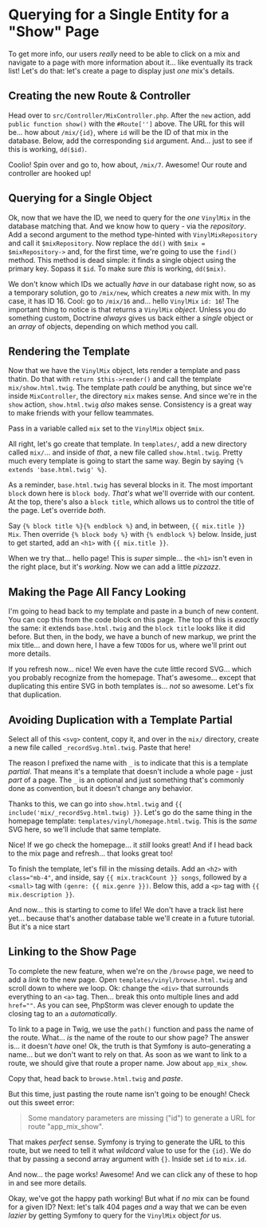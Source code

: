 # Querying for a Single Entity for a "Show" Page

To get more info, our users *really* need to be able to click on a mix and navigate
to a page with more information about it... like eventually its track list! Let's
do that: let's create a page to display just *one* mix's details.

## Creating the new Route & Controller

Head over to `src/Controller/MixController.php`. After the `new` action, add
`public function show()` with the `#Route['']` above. The URL for this will be...
how about `/mix/{id}`, where `id` will be the ID of that mix in the database. Below,
add the corresponding `$id` argument. And... just to see if this is working,
`dd($id)`.

Coolio! Spin over and go to, how about, `/mix/7`. Awesome! Our route and controller
are hooked up!

## Querying for a Single Object

Ok, now that we have the ID, we need to query for the *one* `VinylMix` in the
database matching that. And we know how to query - via the *repository*. Add a
second argument to the method type-hinted with `VinylMixRepository` and call it
`$mixRepository`. Now replace the `dd()` with `$mix = $mixRepository->` and, for
the first time, we're going to use the `find()` method. This method is dead simple:
it finds a single object using the primary key. Sopass it `$id`. To make sure *this*
is working, `dd($mix)`.

We don't know which IDs we actually *have* in our database right now, so as a
temporary solution, go to `/mix/new`, which creates a *new* mix with. In my
case, it has ID 16. Cool: go to `/mix/16` and... hello `VinylMix` `id: 16`!
The important thing to notice is that returns a `VinylMix` *object*. Unless you
do something custom, Doctrine *always* gives us back either a *single* object
or an *array* of objects, depending on which method you call.

## Rendering the Template

Now that we have the `VinylMix` object, lets render a template and pass thatin.
Do that with `return $this->render()` and call the template `mix/show.html.twig`.
The template path *could* be anything, but since we're inside `MixController`,
the directory `mix` makes sense. And since we're in the `show` action,
`show.html.twig` *also* makes sense. Consistency is a great way to make friends
with your fellow teammates.

Pass in a variable called `mix` set to the `VinylMix` object `$mix`.

All right, let's go create that template. In `templates/`, add a new directory
called `mix/`... and inside of *that*, a new file called `show.html.twig`. Pretty
much every template is going to start the same way. Begin by saying
`{% extends 'base.html.twig' %}`.

As a reminder, `base.html.twig` has several blocks in it. The most important `block`
down here is `block body`. *That's* what we'll override with our content. At the top,
there's also a `block title`, which allows us to control the title of the page. Let's
override *both*.

Say `{% block title %}{% endblock %}` and, in between, `{{ mix.title }} Mix`.
Then override `{% block body %}` with `{% endblock %}` below. Inside, just
to get started, add an `<h1>` with `{{ mix.title }}`.

When we try that... hello page! This is *super* simple... the `<h1>` isn't even in
the right place, but it's *working*. Now we can add a little *pizzazz*.

## Making the Page All Fancy Looking

I'm going to head back to my template and paste in a bunch of new content. You can
cop this from the code block on this page. The top of this is *exactly* the same:
it extends `base.html.twig` and the `block title` looks like it did before. But
then, in the body, we have a bunch of new markup, we print the mix title... and
down here, I have a few `TODO`s for us, where we'll print out more details.

If you refresh now... nice! We even have the cute little record SVG... which you
probably recognize from the homepage. That's awesome... except that duplicating
this entire SVG in both templates is... *not* so awesome. Let's fix that duplication.

## Avoiding Duplication with a Template Partial

Select all of this `<svg>` content, copy it, and over in the `mix/` directory, create
a new file called `_recordSvg.html.twig`. Paste that here!

The reason I prefixed the name with `_` is to indicate that this is a template
*partial*. That means it's a template that doesn't include a whole page - just *part*
of a page. The `_` is an optional and just something that's commonly done as
convention, but it doesn't change any behavior.

Thanks to this, we can go into `show.html.twig` and
`{{ include('mix/_recordSvg.html.twig) }}`. Let's go do the same thing in the homepage
template: `templates/vinyl/homepage.html.twig`. This is the *same* SVG here, so
we'll include that same template.

Nice! If we go check the homepage... it *still* looks great! And if I head back to
the mix page and refresh... that looks great too!

To finish the template, let's fill in the missing details. Add an `<h2>` with
`class="mb-4"`, and inside, say `{{ mix.trackCount }} songs`, followed by a `<small>`
tag with `(genre: {{ mix.genre }})`. Below this, add a `<p>` tag with
`{{ mix.description }}`.

And now... this is starting to come to life! We don't have a track list here yet...
because that's another database table we'll create in a future tutorial. But it's
a nice start

## Linking to the Show Page

To complete the new feature, when we're on the `/browse` page, we need to add a
*link* to the new page. Open `templates/vinyl/browse.html.twig` and scroll down to
where we loop. Ok: change the `<div>` that surrounds everything to an `<a>` tag.
Then... break this onto multiple lines and add `href=""`. As you can see, PhpStorm
was clever enough to update the closing tag to an `a` *automatically*.

To link to a page in Twig, we use the `path()` function and pass the name of the
route. What... *is* the name of the route to our show page? The answer is...
it doesn't *have* one! Ok, the truth is that Symfony is auto-generating a name...
but we don't want to rely on that. As soon as we want to link to a route, we should
give that route a proper name. Jow about `app_mix_show`.

Copy that, head back to `browse.html.twig` and *paste*.

But this time, just pasting the route name isn't going to be enough! Check out
this sweet error:

> Some mandatory parameters are missing ("id") to generate a URL for route
> "app_mix_show".

That makes *perfect* sense. Symfony is trying to generate the URL to this route,
but we need to tell it what *wildcard* value to use for the `{id}`. We do that by
passing a second array argument with `{}`. Inside set `id` to `mix.id`.

And now... the page works! Awesome! And we can click any of these to hop in and
see more details.

Okay, we've got the happy path working! But what if *no* mix can be found for a given
ID? Next: let's talk 404 pages *and* a way that we can be even *lazier* by getting
Symfony to query for the `VinylMix` object *for* us.
